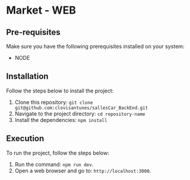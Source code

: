 # Market - WEB

## Pre-requisites

Make sure you have the following prerequisites installed on your system:

- NODE

## Installation

Follow the steps below to install the project:

1. Clone this repository: `git clone git@github.com:clovisantunes/sallesCar_BackEnd.git`
2. Navigate to the project directory: `cd repository-name`
3. Install the dependencies: `npm install`

## Execution

To run the project, follow the steps below:

1. Run the command: `npm run dev`.
2. Open a web browser and go to: `http://localhost:3000`.


